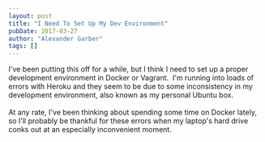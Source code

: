 ```yaml
---
layout: post
title: "I Need To Set Up My Dev Environment"
pubDate: 2017-03-27
author: "Alexander Garber"
tags: []
---
```


<div dir="ltr" style="text-align: left;" trbidi="on">I've been putting this off for a while, but I think I need to set up a proper development environment in Docker or Vagrant.  I'm running into loads of errors with Heroku and they seem
          to be due to some inconsistency in my development environment, also known as my personal Ubuntu box.<br><br>At any rate, I've been thinking about spending some time on Docker lately, so I'll probably be thankful for these errors when
          my laptop's hard drive conks out at an especially inconvenient moment.</div>
